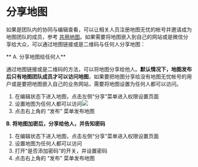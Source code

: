 # 分享地图

如果是团队内的协同与编辑查看，可以让相关人员注册地图无忧的帐号并邀请成为地图团队的成员，参考 [共用地图](http://help.dituwuyou.com/map-permissions.html)。如果需要将地图嵌入到自己的网站或是微信分享给大众，可以通过地图链接或是二维码与任何人分享地图：

** A. 分享地图给任何人**

通过地图链接或是二维码的方法，可以将地图分享给他人。**默认情况下，地图发布后只有地图团队成员才可以访问地图**，如果要把地图分享给没有地图无忧帐号的用户或是要把地图嵌入自己的业务网站，需要将地图设置为任何人都可以访问。

1. 在编辑状态下进入地图，点击左侧“分享”菜单进入权限设置页面
2. 设置地图为任何人都可以访问![](http://pic.dituwuyou.com/map%2Fpicture%2F10.31%2Fshare3.jpg)
3. 点击右上角的 “发布” 菜单发布地图

**B. 将地图加密后，分享给他人，并告知密码**

1. 在编辑状态下进入地图，点击左侧“分享”菜单进入权限设置页面
2. 设置地图为任何人都可以访问
3. 打开“是否添加密码”的开关，并设置密码
4. 点击右上角的 “发布" 菜单发布地图



